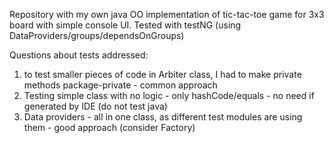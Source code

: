 Repository with my own java OO implementation of tic-tac-toe game for 3x3 board with simple console UI.
Tested with testNG (using DataProviders/groups/dependsOnGroups)


Questions about tests addressed:
1) to test smaller pieces of code in Arbiter class, I had to make private methods package-private - common approach
2) Testing simple class with no logic - only hashCode/equals - no need if generated by IDE (do not test java)
4) Data providers - all in one class, as different test modules are using them - good approach (consider Factory)